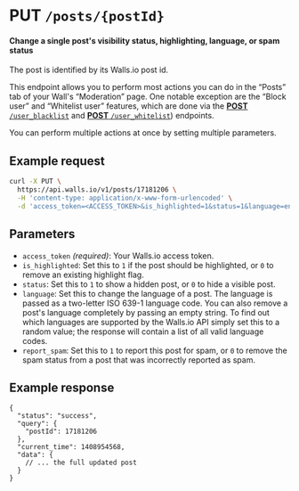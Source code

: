 # PUT `/posts/{postId}`

#### Change a single post's visibility status, highlighting, language, or spam status

The post is identified by its Walls.io post id.

This endpoint allows you to perform most actions you can do in the “Posts” tab of your Wall's “Moderation” page. 
One notable exception are the “Block user” and “Whitelist user” features, which are done via the [**POST** `/user_blacklist`][POST /user_blacklist] and [**POST** `/user_whitelist`][POST /user_whitelist]) endpoints.

You can perform multiple actions at once by setting multiple parameters.

## Example request
```bash
curl -X PUT \
  https://api.walls.io/v1/posts/17181206 \
  -H 'content-type: application/x-www-form-urlencoded' \
  -d 'access_token=<ACCESS_TOKEN>&is_highlighted=1&status=1&language=en'
```

## Parameters
- `access_token` *(required)*: Your Walls.io access token.
- `is_highlighted`: Set this to `1` if the post should be highlighted, or `0` to remove an existing highlight flag.
- `status`: Set this to `1` to show a hidden post, or `0` to hide a visible post.
- `language`: Set this to change the language of a post. The language is passed as a two-letter ISO 639-1 language code. You can also remove a post's language completely by passing an empty string. To find out which languages are supported by the Walls.io API simply set this to a random value; the response will contain a list of all valid language codes.
- `report_spam`: Set this to `1` to report this post for spam, or `0` to remove the spam status from a post that was incorrectly reported as spam.


## Example response

```JsonC
{
  "status": "success",
  "query": {
    "postId": 17181206
  },
  "current_time": 1408954568,
  "data": {
    // ... the full updated post
  }
}
```

[POST /user_blacklist]: POST_user_blacklist.md "Blacklist a user"
[POST /user_whitelist]: POST_user_whitelist.md "Whitelist a user"